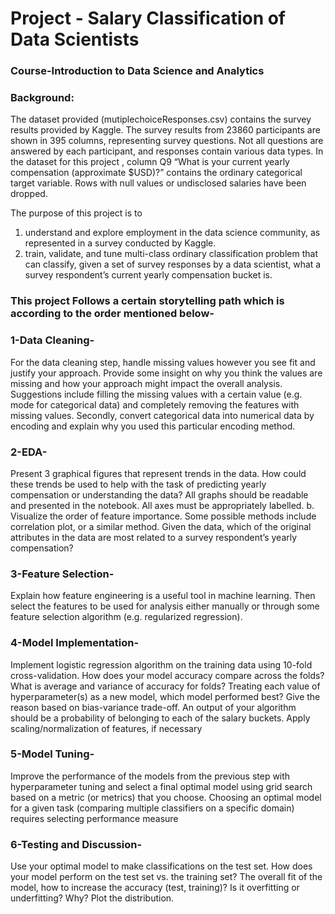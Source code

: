 
# Project - Salary Classification of Data Scientists 
### Course-Introduction to Data Science and Analytics

### Background:
The dataset provided (mutiplechoiceResponses.csv) contains the survey results provided by Kaggle. The
survey results from 23860 participants are shown in 395 columns, representing survey questions. Not all
questions are answered by each participant, and responses contain various data types.
In the dataset for this project , column Q9 “What is your current yearly compensation (approximate
$USD)?” contains the ordinary categorical target variable. Rows with null values or undisclosed salaries
have been dropped. 

The purpose of this project is to
1) understand and explore employment in the data science community, as represented in a survey
conducted by Kaggle.
2) train, validate, and tune multi-class ordinary classification problem that can classify, given a set of survey
responses by a data scientist, what a survey respondent’s current yearly compensation bucket is.

### This project Follows a certain storytelling path which is according to the order mentioned below-

### 1-Data Cleaning-
For the data cleaning step, handle missing values however you see fit and justify your approach.
Provide some insight on why you think the values are missing and how your approach might impact
the overall analysis. Suggestions include filling the missing values with a certain value (e.g. mode
for categorical data) and completely removing the features with missing values. Secondly, convert
categorical data into numerical data by encoding and explain why you used this particular encoding
method. 

### 2-EDA-
Present 3 graphical figures that represent trends in the data. How could these trends be used to
help with the task of predicting yearly compensation or understanding the data? All graphs
should be readable and presented in the notebook. All axes must be appropriately labelled.
b. Visualize the order of feature importance. Some possible methods include correlation plot, or
a similar method. Given the data, which of the  original attributes in the data are most related to
a survey respondent’s yearly compensation?

### 3-Feature Selection-
Explain how feature engineering is a useful tool in machine learning. Then select the features to
be used for analysis either manually or through some feature selection algorithm (e.g. regularized
regression). 

### 4-Model Implementation-
Implement logistic regression algorithm on the training data using 10-fold cross-validation. How
does your model accuracy compare across the folds? What is average and variance of accuracy for
folds? Treating each value of hyperparameter(s) as a new model, which model performed best?
Give the reason based on bias-variance trade-off. An output of your algorithm should be a
probability of belonging to each of the salary buckets. Apply scaling/normalization of features, if
necessary

### 5-Model Tuning-
Improve the performance of the models from the previous step with hyperparameter tuning and
select a final optimal model using grid search based on a metric (or metrics) that you choose.
Choosing an optimal model for a given task (comparing multiple classifiers on a specific domain)
requires selecting performance measure

### 6-Testing and Discussion-
Use your optimal model to make classifications on the test set. How does your model perform on
the test set vs. the training set? The overall fit of the model, how to increase the accuracy (test,
training)? Is it overfitting or underfitting? Why? Plot the distribution.


